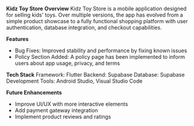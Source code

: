 **Kidz Toy Store**
**Overview**
Kidz Toy Store is a mobile application designed for selling kids' toys. Over multiple versions, the app has evolved from a simple product showcase to a fully functional shopping platform with user authentication, database integration, and checkout capabilities.

**Features**
- Bug Fixes: Improved stability and performance by fixing known issues
- Policy Section Added: A policy page has been implemented to inform users about app usage, privacy, and terms

**Tech Stack**
Framework: Flutter
Backend: Supabase
Database: Supabase
Development Tools: Android Studio, Visual Studio Code

**Future Enhancements**
- Improve UI/UX with more interactive elements
- Add payment gateway integration
- Implement product reviews and ratings
